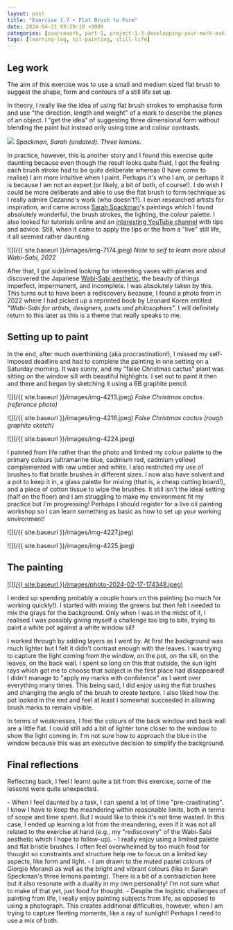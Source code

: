 ```yaml
---
layout: post
title: "Exercise 1.7 • Flat Brush to Form"
date: 2024-04-21 09:29:10 +0000
categories: [coursework, part-1, project-1-3-developping-your-mark-making]
tags: [learning-log, oil-painting, still-life]
---
```


## Leg work
<!-- /wp:heading --><!-- wp:paragraph -->

The aim of this exercise was to use a small and medium sized flat brush to suggest the shape, form and contours of a still life set up.

<!-- /wp:paragraph --><!-- wp:paragraph -->

In theory, I really like the idea of using flat brush strokes to emphasise form and use "the direction, length and weight" of a mark to describe the planes of an object. I "get the idea" of suggesting three dimensional form without blending the paint but instead only using tone and colour contrasts.

<!-- /wp:paragraph --><!-- wp:image {"width":"411px","height":"315px","sizeSlug":"large","align":"left"} -->
![](https://static.wixstatic.com/media/65125b_739ee6d026fa4c1f9abf04c38377da09~mv2.jpeg/v1/fit/w_3024,h_1890,q_90/65125b_739ee6d026fa4c1f9abf04c38377da09~mv2.webp)
_Spackman, Sarah (undated). Three lemons._
<!-- /wp:image --><!-- wp:paragraph -->

In practice, however, this is another story and I found this exercise quite daunting because even though the result looks quite fluid, I got the feeling each brush stroke had to be quite deliberate whereas (I have come to realise) I am more intuitive when I paint. Perhaps it's who I am, or perhaps it is because I am not an expert (or likely, a bit of both, of course!). I do wish I could be more deliberate and able to use the flat brush to form technique as I really admire Cezanne's work (who doesn't?). I even researched artists for inspiration, and came across [Sarah Spackman](https://www.sarahspackman.com)'s paintings which I found absolutely wonderful, the brush strokes, the lighting, the colour palette. I also looked for tutorials online and an [interesting YouTube channel](https://www.youtube.com/watch?v=q6Fh07zQ2KU&t=93s) with tips and advice. Still, when it came to apply the tips or the from a "live" still life, it all seemed rather daunting.

<!-- /wp:paragraph --><!-- wp:image {"id":723,"width":"313px","height":"417px","sizeSlug":"full","linkDestination":"none","align":"right"} -->
![](/{{ site.baseurl }}/images/img-7174.jpeg)
_Note to self to learn more about Wabi-Sabi, 2022_
<!-- /wp:image --><!-- wp:paragraph -->

After that, I got sidelined looking for interesting vases with planes and discovered the Japanese [Wabi-Sabi aesthetic](https://en.wikipedia.org/wiki/Wabi-sabi), the beauty of things imperfect, impermanent, and incomplete. I was absolutely taken by this. This turns out to have been a rediscovery because, I found a photo from in 2022 where I had picked up a reprinted book by Leonard Koren entitled "_Wabi-Sabi for artists, designers, poets and philosophers_". I will definitely return to this later as this is a theme that really speaks to me.

<!-- /wp:paragraph --><!-- wp:heading -->
## Setting up to paint
<!-- /wp:heading --><!-- wp:paragraph -->

In the end, after much overthinking (aka procrastination!), I missed my self-imposed deadline and had to complete the painting in one setting on a Saturday morning. It was sunny, and my "false Christmas cactus" plant was sitting on the window sill with beautiful highlights. I set out to paint it then and there and began by sketching it using a 6B graphite pencil.

<!-- /wp:paragraph --><!-- wp:columns -->
<!-- wp:column -->
<!-- wp:image {"id":724,"sizeSlug":"full","linkDestination":"none"} -->
![](/{{ site.baseurl }}/images/img-4213.jpeg)
_False Christmas cactus (reference photo)_
<!-- /wp:image -->
<!-- /wp:column --><!-- wp:column -->
<!-- wp:image {"id":725,"sizeSlug":"full","linkDestination":"none"} -->
![](/{{ site.baseurl }}/images/img-4216.jpeg)
_False Christmas cactus (rough graphite sketch)_
<!-- /wp:image -->
<!-- /wp:column -->
<!-- /wp:columns --><!-- wp:image {"id":729,"width":"307px","height":"230px","sizeSlug":"full","linkDestination":"none","align":"left","style":{"color":{"duotone":"unset"}}} -->
![](/{{ site.baseurl }}/images/img-4224.jpeg)
<!-- /wp:image --><!-- wp:paragraph -->

I painted from life rather than the photo and limited my colour palette to the primary colours (ultramarine blue, cadmium red, cadmium yellow) complemented with raw umber and white. I also restricted my use of brushes to flat bristle brushes in different sizes. I now also have solvent and a pot to keep it in, a glass palette for mixing (that is, a cheap cutting board!), and a piece of cotton tissue to wipe the brushes. It still isn't the ideal setting (half on the floor) and I am struggling to make my environment fit my practice but I'm progressing! Perhaps I should register for a live oil painting workshop so I can learn something as basic as how to set up your working environment!

<!-- /wp:paragraph --><!-- wp:columns -->
<!-- wp:column -->
<!-- wp:image {"id":727,"sizeSlug":"full","linkDestination":"none"} -->
![](/{{ site.baseurl }}/images/img-4227.jpeg)
<!-- /wp:image -->
<!-- /wp:column --><!-- wp:column -->
<!-- wp:image {"id":728,"sizeSlug":"full","linkDestination":"none"} -->
![](/{{ site.baseurl }}/images/img-4225.jpeg)
<!-- /wp:image -->
<!-- /wp:column -->
<!-- /wp:columns --><!-- wp:heading -->
## The painting
<!-- /wp:heading --><!-- wp:image {"id":730,"sizeSlug":"full","linkDestination":"media"} -->
[![](/{{ site.baseurl }}/images/photo-2024-02-17-174348.jpeg)](https://spaces.oca.ac.uk/gaellelog/wp-content/uploads/sites/5355/2024/04/Photo_2024-04-20_131354-scaled.jpg)
<!-- /wp:image --><!-- wp:paragraph -->

I ended up spending probably a couple hours on this painting (so much for working quickly!). I started with mixing the greens but then felt I needed to mix the grays for the background. Only when I was in the midst of it, I realised I was possibly giving myself a challenge too big to bite, trying to paint a white pot against a white window sill!

<!-- /wp:paragraph --><!-- wp:paragraph -->

I worked through by adding layers as I went by. At first the background was much lighter but I felt it didn't contrast enough with the leaves. I was trying to capture the light coming from the window, on the pot, on the sill, on the leaves, on the back wall. I spent so long on this that outside, the sun light rays which got me to choose that subject in the first place had disappeared! I didn't manage to "apply my marks with confidence" as I went over everything many times. This being said, I did enjoy using the flat brushes and changing the angle of the brush to create texture. I also liked how the pot looked in the end and feel at least I somewhat succeeded in allowing brush marks to remain visible.

<!-- /wp:paragraph --><!-- wp:paragraph -->

In terms of weaknesses, I feel the colours of the back window and back wall are a little flat. I could still add a bit of lighter tone closer to the window to show the light coming in. I'm not sure how to approach the blue in the window because this was an executive decision to simplify the background.

<!-- /wp:paragraph --><!-- wp:heading -->
## Final reflections
<!-- /wp:heading --><!-- wp:paragraph -->

Reflecting back, I feel I learnt quite a bit from this exercise, some of the lessons were quite unexpected.

<!-- /wp:paragraph --><!-- wp:list -->
<!-- wp:list-item -->- When I feel daunted by a task, I can spend a lot of time "pre-crastinating". I know I have to keep the meandering within reasonable limits, both in terms of scope and time spent. But I would like to think it's not time wasted. In this case, I ended up learning a lot from the meandering, even if it was not all related to the exercise at hand (e.g., my "rediscovery" of the Wabi-Sabi aesthetic which I hope to follow-up).
<!-- /wp:list-item --><!-- wp:list-item -->- I really enjoy using a limited palette and flat bristle brushes. I often feel overwhelmed by too much food for thought so constraints and structure help me to focus on a limited key aspects, like form and light. 
<!-- /wp:list-item --><!-- wp:list-item -->- I am drawn to the muted pastel colours of Giorgio Morandi as well as the bright and vibrant colours (like in Sarah Speckman's three lemons painting). There is a bit of a contradiction here but it also resonate with a duality in my own personality! I'm not sure what to make of that yet, just food for thought.
<!-- /wp:list-item --><!-- wp:list-item -->- Despite the logistic challenges of painting from life, I really enjoy painting subjects from life, as opposed to using a photograph. This creates additional difficulties, however, when I am trying to capture fleeting moments, like a ray of sunlight! Perhaps I need to use a mix of both.
<!-- /wp:list-item -->
<!-- /wp:list --><!-- wp:paragraph -->

<!-- /wp:paragraph -->